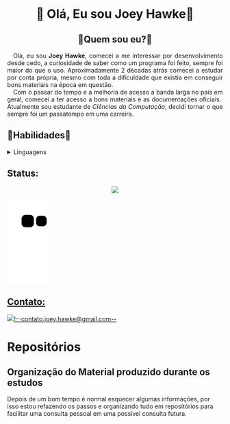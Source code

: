 <div>
 
 <h1 align="center">&#x1F44B; Olá, Eu sou Joey Hawke&#x1F44B;</h1>
 
</div>
 
<div>
 
 <h2 align="center">&#x1F4AD;Quem sou eu?&#x1F4AD; </h2>
 
 <p align="justify">&emsp;Olá, eu sou <strong>Joey Hawke</strong>, comecei a me interessar por desenvolvimento desde cedo, a curiosidade de saber como um programa foi feito, sempre foi maior do que o uso. Aproximadamente 2 décadas atrás comecei a estudar por conta própria, mesmo com toda a dificuldade que existia em conseguir bons materiais na época em questão.<br>&emsp;Com o passar do tempo e a melhoria de acesso a banda larga no país em geral, comecei a ter acesso a bons materiais e as documentações oficiais.  Atualmente sou estudante de <em>Ciências da Computação</em>, decidi tornar o que sempre foi um passatempo em uma carreira.</p>
 
</div>
 
<div>
 
 <h2>&#x1F331;Habilidades&#x1F331;</h2>
 
 <details>
  
  <summary>Linguagens</summary>
  
  <p></p>
  
  <p align="justify"> &emsp; <img src="./pictures/html-logo.png"> &emsp; <img src="./pictures/css-logo.png"> &emsp; <img src="./pictures/javascript-logo.png"> &emsp; <img src="./pictures/php-logo.png"> &emsp; <img src="./pictures/c-logo.png"> &emsp; <img src="./pictures/java-logo.png"> &emsp; <img src="./pictures/python-logo.png"></p>
  
 </details>
 
</div>

## Status:

  <div align="center">
    <a href="https://github.com/JoeyHawke">
    <!--<img height="180em" src="https://github-readme-stats.vercel.app/api?username=JoeyHawke&show_icons=true&theme=radical&include_all_commits=true&count_private=true"/>
    <!--<img height="180em" src="https://github-readme-stats.vercel.app/api?username=JoeyHawke&show_icons=true&theme=radical&include_all_commits=true&count_private=true"/>-->
    <!--<img height="180em" src="https://github-readme-stats.vercel.app/api/top-langs/?username=JoeyHawke&layout=compact&langs_count=7&theme=radical"/>-->
    <img src="https://github-profile-trophy.vercel.app/?username=JoeyHawke&row=1&theme=algolia&no-bg=true")/>
  </div>
<!--   
## Habilidades:
  
 <div style="display: inline_block"><br>
    <img align="center" alt="Hawke-HTML" height="50" width="50" src="https://cdn.jsdelivr.net/gh/devicons/devicon/icons/html5/html5-original.svg"/>
    <img align="center" alt="Hawke-CSS" height="50" width="50" src="https://cdn.jsdelivr.net/gh/devicons/devicon/icons/css3/css3-original.svg"/> 
    <img align="center" alt="Hawke-Js" height="50" width="50" src="https://cdn.jsdelivr.net/gh/devicons/devicon/icons/javascript/javascript-original.svg"/> 
    <img align="center" alt="Hawke-JAVA" height="50" width="50" src="https://cdn.jsdelivr.net/gh/devicons/devicon/icons/java/java-original-wordmark.svg"/>
    <img align="center" alt="Hawke-JAVA" height="50" width="50" src="https://cdn.jsdelivr.net/gh/devicons/devicon/icons/c/c-original.svg" />
  </div> -->

  ![Snake animation](https://github.com/JoeyHawke/JoeyHawke/blob/output/github-contribution-grid-snake.svg)
## Contato:
  
  <a href="mailto:contato.joey.hawke@gmail.com"><img src="https://img.shields.io/badge/Gmail-D14836?style=for-the-badge&logo=gmail&logoColor=white" target="_blank"></a><!--contato.joey.hawke@gmail.com-->
 

# Repositórios
  
## Organização do Material produzido durante os estudos
  
  Depois de um bom tempo é normal esquecer algumas informações, por isso estou refazendo os passos e organizando tudo em repositórios para facilitar uma consulta pessoal em uma possível consulta futura.
<!---
JoeyHawke/JoeyHawke is a ✨ special ✨ repository because its `README.md` (this file) appears on your GitHub profile.
You can click the Preview link to take a look at your changes.
--->
